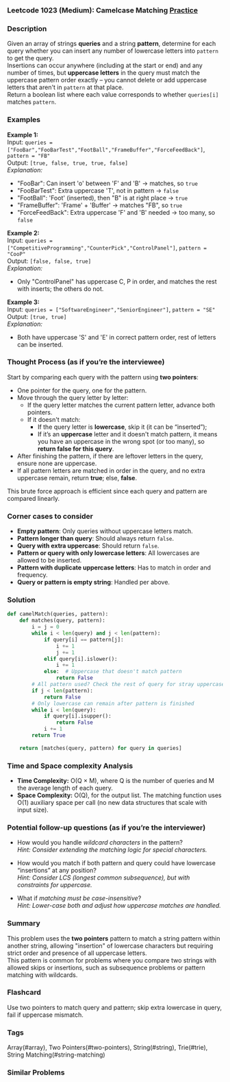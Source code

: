 ### Leetcode 1023 (Medium): Camelcase Matching [Practice](https://leetcode.com/problems/camelcase-matching)

### Description  
Given an array of strings **queries** and a string **pattern**, determine for each query whether you can insert any number of lowercase letters into `pattern` to get the query.  
Insertions can occur anywhere (including at the start or end) and any number of times, but **uppercase letters** in the query must match the uppercase pattern order exactly – you cannot delete or add uppercase letters that aren't in `pattern` at that place.  
Return a boolean list where each value corresponds to whether `queries[i]` matches `pattern`.

### Examples  

**Example 1:**  
Input: `queries = ["FooBar","FooBarTest","FootBall","FrameBuffer","ForceFeedBack"]`, `pattern = "FB"`  
Output: `[true, false, true, true, false]`  
*Explanation:*
- "FooBar":  Can insert 'o' between 'F' and 'B' → matches, so `true`
- "FooBarTest":  Extra uppercase 'T', not in pattern → `false`
- "FootBall":  'Foot' (inserted), then "B" is at right place → `true`
- "FrameBuffer":  'Frame' + 'Buffer' → matches "FB", so `true`
- "ForceFeedBack":  Extra uppercase 'F' and 'B' needed → too many, so `false`

**Example 2:**  
Input: `queries = ["CompetitiveProgramming","CounterPick","ControlPanel"]`, `pattern = "CooP"`  
Output: `[false, false, true]`  
*Explanation:*
- Only "ControlPanel" has uppercase C, P in order, and matches the rest with inserts; the others do not.

**Example 3:**  
Input: `queries = ["SoftwareEngineer","SeniorEngineer"]`, `pattern = "SE"`  
Output: `[true, true]`  
*Explanation:*
- Both have uppercase 'S' and 'E' in correct pattern order, rest of letters can be inserted.

### Thought Process (as if you’re the interviewee)  
Start by comparing each query with the pattern using **two pointers**:
- One pointer for the query, one for the pattern.
- Move through the query letter by letter:
  - If the query letter matches the current pattern letter, advance both pointers.
  - If it doesn't match:
    - If the query letter is **lowercase**, skip it (it can be “inserted”);
    - If it’s an **uppercase** letter and it doesn't match pattern, it means you have an uppercase in the wrong spot (or too many), so **return false for this query**.
- After finishing the pattern, if there are leftover letters in the query, ensure none are uppercase.
- If all pattern letters are matched in order in the query, and no extra uppercase remain, return **true**; else, **false**.

This brute force approach is efficient since each query and pattern are compared linearly.

### Corner cases to consider  
- **Empty pattern**: Only queries without uppercase letters match.
- **Pattern longer than query**: Should always return `false`.
- **Query with extra uppercase**: Should return `false`.
- **Pattern or query with only lowercase letters**: All lowercases are allowed to be inserted.
- **Pattern with duplicate uppercase letters**: Has to match in order and frequency.
- **Query or pattern is empty string**: Handled per above.

### Solution

```python
def camelMatch(queries, pattern):
    def matches(query, pattern):
        i = j = 0
        while i < len(query) and j < len(pattern):
            if query[i] == pattern[j]:
                i += 1
                j += 1
            elif query[i].islower():
                i += 1
            else:  # Uppercase that doesn't match pattern
                return False
        # All pattern used? Check the rest of query for stray uppercase
        if j < len(pattern):
            return False
        # Only lowercase can remain after pattern is finished
        while i < len(query):
            if query[i].isupper():
                return False
            i += 1
        return True
    
    return [matches(query, pattern) for query in queries]
```

### Time and Space complexity Analysis  

- **Time Complexity:** O(Q × M), where Q is the number of queries and M the average length of each query.
- **Space Complexity:** O(Q), for the output list. The matching function uses O(1) auxiliary space per call (no new data structures that scale with input size).

### Potential follow-up questions (as if you’re the interviewer)  

- How would you handle *wildcard characters* in the pattern?  
  *Hint: Consider extending the matching logic for special characters.*

- How would you match if both pattern and query could have lowercase “insertions” at any position?  
  *Hint: Consider LCS (longest common subsequence), but with constraints for uppercase.*

- What if *matching must be case-insensitive*?  
  *Hint: Lower-case both and adjust how uppercase matches are handled.*

### Summary
This problem uses the **two pointers** pattern to match a string pattern within another string, allowing "insertion" of lowercase characters but requiring strict order and presence of all uppercase letters.  
This pattern is common for problems where you compare two strings with allowed skips or insertions, such as subsequence problems or pattern matching with wildcards.


### Flashcard
Use two pointers to match query and pattern; skip extra lowercase in query, fail if uppercase mismatch.

### Tags
Array(#array), Two Pointers(#two-pointers), String(#string), Trie(#trie), String Matching(#string-matching)

### Similar Problems
